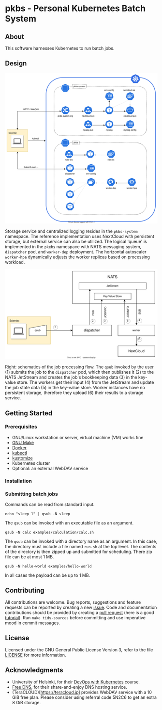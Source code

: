 # pkbs - Personal Kubernetes Batch System

## About

This software harnesses Kubernetes to run batch jobs.

## Design

![k8s design](./doc/design.svg)

Storage service and centralized logging resides in the `pkbs-system`
namespace. The reference implementation uses NextCloud with persistent
storage, but external service can also be utilized.  The logical
'queue' is implemented in the `pkebs` namespace with NATS messaging
system, `dispatcher` pod, and `worker-dep` deployment.  The horizontal
autoscaler `worker-hpa` dynamically adjusts the worker replicas based
on processing workload.

![job flowchart](./doc/flow.svg)

Right: schematics of the job processing flow.  The `qsub` invoked
by the user (1) submits the job to the `dispatcher` pod, which then publishes
it (2) to the NATS JetStream and creates the job's bookkeeping data
(3) in the key-value store.  The workers get their input (4) from the
JetStream and update the job state data (5) in the key-value
store. Worker instances have no persistent storage, therefore they
upload (6) their results to a storage service.

## Getting Started

### Prerequisites

* GNU/Linux workstation or server, virtual machine (VM) works fine
* [GNU Make](https://www.gnu.org/software/make/)
* [Docker](https://docs.docker.com/get-docker/)
* [kubectl](https://kubernetes.io/docs/tasks/tools/)
* [kustomize](https://kubectl.docs.kubernetes.io/installation/kustomize/)
* Kubernetes cluster
* Optional: an external WebDAV service

### Installation

### Submitting batch jobs

Commands can be read from standard input.
```
echo "sleep 1" | qsub -N sleep
```
The `qsub` can be invoked with an executable file as an argument.
```
qsub -N calc examples/calculation/calc.sh
```
The `qsub` can be invoked with a directory name as an argument. In this case, the directory must include a file named `run.sh` at the top level. The contents of the directory is then zipped up and submitted for scheduling. There zip file can be at most 1 MB.
```
qsub -N hello-world examples/hello-world
```
In all cases the payload can be up to 1 MB.

## Contributing

All contributions are welcome. Bug reports, suggestions and feature
requests can be reported by creating a new
[issue](https://github.com/ptrktn/pkbs/issues). Code and documentation
contributions should be provided by creating a [pull
request](https://github.com/ptrktn/pkbs/pulls) (here is a good
[tutorial](https://www.dataschool.io/how-to-contribute-on-github/)).
Run `make tidy-sources` before committing and use imperative mood in
commit messages.

## License

Licensed under the GNU General Public License Version 3, refer to the
file [LICENSE](LICENSE) for more information.

## Acknowledgments

* University of Helsinki, for their [DevOps with Kubernetes](https://devopswithkubernetes.com/) course.
* [Free DNS](https://freedns.afraid.org/), for their share-and-enjoy DNS hosting service.
* (TeraCLOUD)[https://teracloud.jp] provides WebDAV service
 with a 10 GiB free plan. Please consider using referral code 5N2C6
 to get an extra 8 GiB storage.
